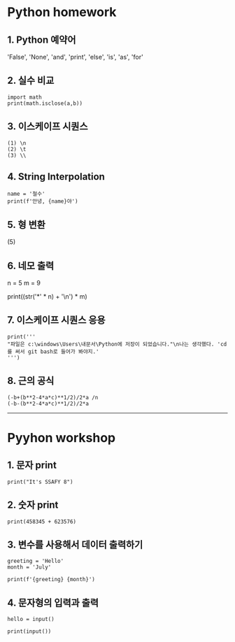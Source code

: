 # Python homework

## 1. Python 예약어

'False', 'None', 'and', 'print', 'else', 'is', 'as', 'for'

## 2. 실수 비교
```
import math
print(math.isclose(a,b))

```

## 3. 이스케이프 시퀀스
```
(1) \n
(2) \t
(3) \\
```

## 4. String Interpolation
```
name = '철수'
print(f'안녕, {name}야')
```

## 5. 형 변환
(5)

## 6. 네모 출력
n = 5
m = 9

print((str('*' * n) + '\n') * m)

## 7. 이스케이프 시퀀스 응용
```
print('''
"파일은 c:\windows\Users\내문서\Python에 저장이 되었습니다."\n나는 생각했다. 'cd를 써서 git bash로 들어가 봐야지.'
''')

```

## 8. 근의 공식
```
(-b+(b**2-4*a*c)**1/2)/2*a /n
(-b-(b**2-4*a*c)**1/2)/2*a
```

---

# Pyyhon workshop

## 1. 문자 print
```
print("It's SSAFY 8")
```

## 2. 숫자 print
```
print(458345 + 623576)
```

## 3. 변수를 사용해서 데이터 출력하기
```
greeting = 'Hello'
month = 'July'

print(f'{greeting} {month}')
```

## 4. 문자형의 입력과 출력
```
hello = input()

print(input())
```
